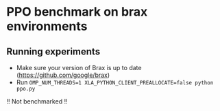 # PPO benchmark on brax environments


## Running experiments
 * Make sure your version of Brax is up to date (https://github.com/google/brax)
* Run `OMP_NUM_THREADS=1 XLA_PYTHON_CLIENT_PREALLOCATE=false python ppo.py`


!! Not benchmarked !!
